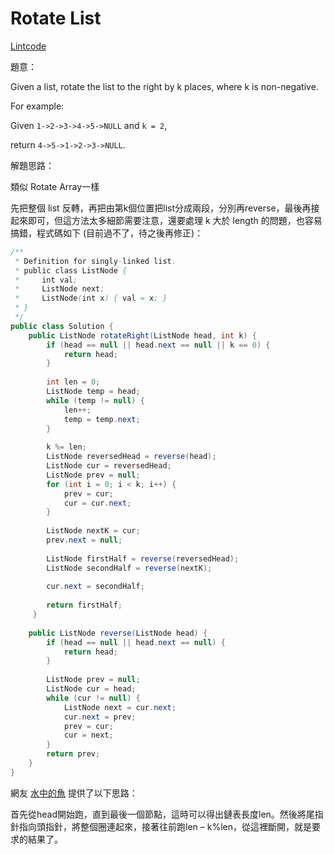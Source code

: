 # Rotate List

[Lintcode]()

題意：

Given a list, rotate the list to the right by k places, where k is non-negative.

For example:

Given ```1->2->3->4->5->NULL``` and ```k = 2```,

return ```4->5->1->2->3->NULL```.

解題思路：

類似 Rotate Array一樣

先把整個 list 反轉，再把由第k個位置把list分成兩段，分別再reverse，最後再接起來即可，但這方法太多細節需要注意，還要處理 k 大於 length 的問題，也容易搞錯，程式碼如下 (目前過不了，待之後再修正)：

```java
/**
 * Definition for singly-linked list.
 * public class ListNode {
 *     int val;
 *     ListNode next;
 *     ListNode(int x) { val = x; }
 * }
 */
public class Solution {
    public ListNode rotateRight(ListNode head, int k) {
        if (head == null || head.next == null || k == 0) {
            return head;
        }
        
        int len = 0;
        ListNode temp = head;
        while (temp != null) {
            len++;
            temp = temp.next;
        }
        
        k %= len;
        ListNode reversedHead = reverse(head);
        ListNode cur = reversedHead;
        ListNode prev = null;
        for (int i = 0; i < k; i++) {
            prev = cur;
            cur = cur.next;
        }
        
        ListNode nextK = cur;
        prev.next = null;
        
        ListNode firstHalf = reverse(reversedHead);
        ListNode secondHalf = reverse(nextK);
        
        cur.next = secondHalf;
        
        return firstHalf;
     }
    
    public ListNode reverse(ListNode head) {
        if (head == null || head.next == null) {
            return head;
        }
        
        ListNode prev = null;
        ListNode cur = head;
        while (cur != null) {
            ListNode next = cur.next;
            cur.next = prev;
            prev = cur;
            cur = next;
        }
        return prev;
    }
}
```

網友 [水中的魚](http://fisherlei.blogspot.com/2013/01/leetcode-rotate-list.html) 提供了以下思路：

首先從head開始跑，直到最後一個節點，這時可以得出鏈表長度len。然後將尾指針指向頭指針，將整個圈連起來，接著往前跑len – k%len，從這裡斷開，就是要求的結果了。

